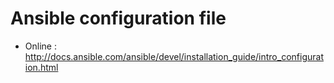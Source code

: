 # Ansible configuration file
- Online : http://docs.ansible.com/ansible/devel/installation_guide/intro_configuration.html
